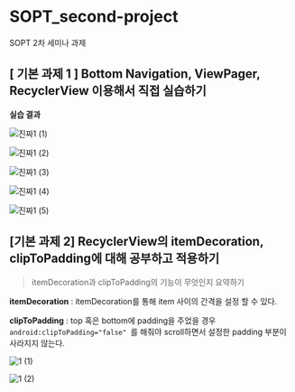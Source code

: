 
# SOPT_second-project

SOPT 2차 세미나 과제

## [ 기본 과제 1 ] Bottom Navigation, ViewPager, RecyclerView 이용해서 직접 실습하기

**실습 결과**

![진짜1 (1)](https://user-images.githubusercontent.com/63586451/81278778-18dcc280-9091-11ea-887d-a4333f08037f.png)

![진짜1 (2)](https://user-images.githubusercontent.com/63586451/81278841-3447cd80-9091-11ea-956e-f337f8b45d6b.png)

![진짜1 (3)](https://user-images.githubusercontent.com/63586451/81278846-36119100-9091-11ea-949b-8a5e2fb7290b.png)

![진짜1 (4)](https://user-images.githubusercontent.com/63586451/81278849-3742be00-9091-11ea-8294-327f7af96287.png)

![진짜1 (5)](https://user-images.githubusercontent.com/63586451/81278854-390c8180-9091-11ea-9a74-196cc7c4edc2.png)

## [기본 과제 2] RecyclerView의 itemDecoration, clipToPadding에 대해 공부하고 적용하기

> itemDecoration과 clipToPadding의 기능이 무엇인지 요약하기

**itemDecoration**
: itemDecoration를 통해 item 사이의 간격을 설정 할 수 있다.

**clipToPadding**
: top 혹은 bottom에 padding을 주었을 경우
`android:clipToPadding="false" `를 해줘야 scroll하면서 
설정한 padding 부분이 사라지지 않는다.

![1 (1)](https://user-images.githubusercontent.com/63586451/81278857-3ad64500-9091-11ea-839d-aed727b30b40.png)

![1 (2)](https://user-images.githubusercontent.com/63586451/81278865-3ca00880-9091-11ea-88a4-b1e601394d92.png)
